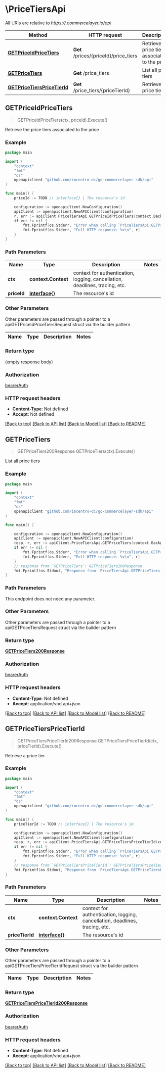# \PriceTiersApi

All URIs are relative to *https://.commercelayer.io/api*

Method | HTTP request | Description
------------- | ------------- | -------------
[**GETPriceIdPriceTiers**](PriceTiersApi.md#GETPriceIdPriceTiers) | **Get** /prices/{priceId}/price_tiers | Retrieve the price tiers associated to the price
[**GETPriceTiers**](PriceTiersApi.md#GETPriceTiers) | **Get** /price_tiers | List all price tiers
[**GETPriceTiersPriceTierId**](PriceTiersApi.md#GETPriceTiersPriceTierId) | **Get** /price_tiers/{priceTierId} | Retrieve a price tier



## GETPriceIdPriceTiers

> GETPriceIdPriceTiers(ctx, priceId).Execute()

Retrieve the price tiers associated to the price



### Example

```go
package main

import (
    "context"
    "fmt"
    "os"
    openapiclient "github.com/incentro-dc/go-commercelayer-sdk/api"
)

func main() {
    priceId := TODO // interface{} | The resource's id

    configuration := openapiclient.NewConfiguration()
    apiClient := openapiclient.NewAPIClient(configuration)
    r, err := apiClient.PriceTiersApi.GETPriceIdPriceTiers(context.Background(), priceId).Execute()
    if err != nil {
        fmt.Fprintf(os.Stderr, "Error when calling `PriceTiersApi.GETPriceIdPriceTiers``: %v\n", err)
        fmt.Fprintf(os.Stderr, "Full HTTP response: %v\n", r)
    }
}
```

### Path Parameters


Name | Type | Description  | Notes
------------- | ------------- | ------------- | -------------
**ctx** | **context.Context** | context for authentication, logging, cancellation, deadlines, tracing, etc.
**priceId** | [**interface{}**](.md) | The resource&#39;s id | 

### Other Parameters

Other parameters are passed through a pointer to a apiGETPriceIdPriceTiersRequest struct via the builder pattern


Name | Type | Description  | Notes
------------- | ------------- | ------------- | -------------


### Return type

 (empty response body)

### Authorization

[bearerAuth](../README.md#bearerAuth)

### HTTP request headers

- **Content-Type**: Not defined
- **Accept**: Not defined

[[Back to top]](#) [[Back to API list]](../README.md#documentation-for-api-endpoints)
[[Back to Model list]](../README.md#documentation-for-models)
[[Back to README]](../README.md)


## GETPriceTiers

> GETPriceTiers200Response GETPriceTiers(ctx).Execute()

List all price tiers



### Example

```go
package main

import (
    "context"
    "fmt"
    "os"
    openapiclient "github.com/incentro-dc/go-commercelayer-sdk/api"
)

func main() {

    configuration := openapiclient.NewConfiguration()
    apiClient := openapiclient.NewAPIClient(configuration)
    resp, r, err := apiClient.PriceTiersApi.GETPriceTiers(context.Background()).Execute()
    if err != nil {
        fmt.Fprintf(os.Stderr, "Error when calling `PriceTiersApi.GETPriceTiers``: %v\n", err)
        fmt.Fprintf(os.Stderr, "Full HTTP response: %v\n", r)
    }
    // response from `GETPriceTiers`: GETPriceTiers200Response
    fmt.Fprintf(os.Stdout, "Response from `PriceTiersApi.GETPriceTiers`: %v\n", resp)
}
```

### Path Parameters

This endpoint does not need any parameter.

### Other Parameters

Other parameters are passed through a pointer to a apiGETPriceTiersRequest struct via the builder pattern


### Return type

[**GETPriceTiers200Response**](GETPriceTiers200Response.md)

### Authorization

[bearerAuth](../README.md#bearerAuth)

### HTTP request headers

- **Content-Type**: Not defined
- **Accept**: application/vnd.api+json

[[Back to top]](#) [[Back to API list]](../README.md#documentation-for-api-endpoints)
[[Back to Model list]](../README.md#documentation-for-models)
[[Back to README]](../README.md)


## GETPriceTiersPriceTierId

> GETPriceTiersPriceTierId200Response GETPriceTiersPriceTierId(ctx, priceTierId).Execute()

Retrieve a price tier



### Example

```go
package main

import (
    "context"
    "fmt"
    "os"
    openapiclient "github.com/incentro-dc/go-commercelayer-sdk/api"
)

func main() {
    priceTierId := TODO // interface{} | The resource's id

    configuration := openapiclient.NewConfiguration()
    apiClient := openapiclient.NewAPIClient(configuration)
    resp, r, err := apiClient.PriceTiersApi.GETPriceTiersPriceTierId(context.Background(), priceTierId).Execute()
    if err != nil {
        fmt.Fprintf(os.Stderr, "Error when calling `PriceTiersApi.GETPriceTiersPriceTierId``: %v\n", err)
        fmt.Fprintf(os.Stderr, "Full HTTP response: %v\n", r)
    }
    // response from `GETPriceTiersPriceTierId`: GETPriceTiersPriceTierId200Response
    fmt.Fprintf(os.Stdout, "Response from `PriceTiersApi.GETPriceTiersPriceTierId`: %v\n", resp)
}
```

### Path Parameters


Name | Type | Description  | Notes
------------- | ------------- | ------------- | -------------
**ctx** | **context.Context** | context for authentication, logging, cancellation, deadlines, tracing, etc.
**priceTierId** | [**interface{}**](.md) | The resource&#39;s id | 

### Other Parameters

Other parameters are passed through a pointer to a apiGETPriceTiersPriceTierIdRequest struct via the builder pattern


Name | Type | Description  | Notes
------------- | ------------- | ------------- | -------------


### Return type

[**GETPriceTiersPriceTierId200Response**](GETPriceTiersPriceTierId200Response.md)

### Authorization

[bearerAuth](../README.md#bearerAuth)

### HTTP request headers

- **Content-Type**: Not defined
- **Accept**: application/vnd.api+json

[[Back to top]](#) [[Back to API list]](../README.md#documentation-for-api-endpoints)
[[Back to Model list]](../README.md#documentation-for-models)
[[Back to README]](../README.md)


